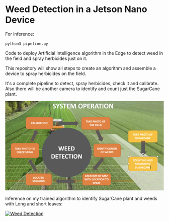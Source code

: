 # Weed Detection in a Jetson Nano Device

For inference:
```
python3 pipeline.py
```
Code to deploy Artificial Intelligence algorithm in the Edge to detect weed in the field and spray herbicides just on it.

This repository will show all steps to create an algorithm and assemble a device to spray herbicides on the field.

It's a complete pipeline to detect, spray herbicides, check it and calibrate. Also there will be another camera to identify and count just the SugarCane plant.

![pipeline](/files/field_printer.png)

Inference on my trained algorithm to identify SugarCane plant and weeds with Long and short leaves:

[![Weed Detection](/files/image.png)](https://youtu.be/RE5kCkVsjOo)
